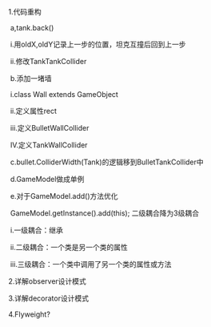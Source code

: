 1.代码重构

​	a,tank.back()

​		i.用oldX,oldY记录上一步的位置，坦克互撞后回到上一步

​		ii.修改TankTankCollider

​	b.添加一堵墙

​		i.class Wall extends GameObject

​		ii.定义属性rect

​		iii.定义BulletWallCollider

​		IV.定义TankWallCollider

​	c.bullet.ColliderWidth(Tank)的逻辑移到BulletTankCollider中

​	d.GameModel做成单例

​	e.对于GameModel.add()方法优化

​		GameModel.getInstance().add(this); 二级耦合降为3级耦合

​		i.一级耦合：继承

​		ii.二级耦合：一个类是另一个类的属性

​		iii.三级耦合：一个类中调用了另一个类的属性或方法

2.详解observer设计模式

3.详解decorator设计模式

4.Flyweight?